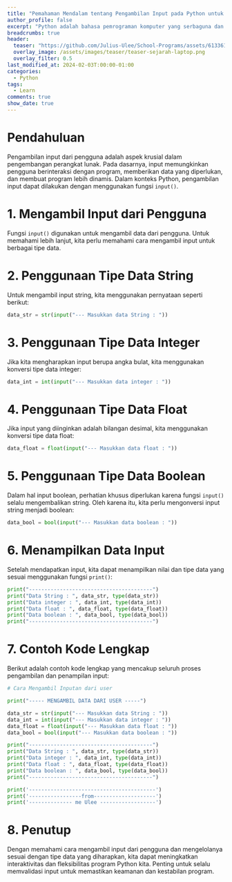 ```yaml
---
title: "Pemahaman Mendalam tentang Pengambilan Input pada Python untuk Berbagai Tipe Data"
author_profile: false
excerpt: "Python adalah bahasa pemrograman komputer yang serbaguna dan dapat digunakan untuk berbagai jenis program. Python dapat digunakan untuk membangun situs, software/aplikasi, mengotomatiskan tugas, dan melakukan analisis data."
breadcrumbs: true
header:
  teaser: "https://github.com/Julius-Ulee/School-Programs/assets/61336116/5d588504-081b-4da7-8e83-fc3ed7af8736"
  overlay_image: /assets/images/teaser/teaser-sejarah-laptop.png
  overlay_filter: 0.5
last_modified_at: 2024-02-03T:00:00-01:00
categories:
  - Python
tags:
  - Learn
comments: true
show_date: true
---
```


# Pendahuluan
Pengambilan input dari pengguna adalah aspek krusial dalam pengembangan perangkat lunak. Pada dasarnya, input memungkinkan pengguna berinteraksi dengan program, memberikan data yang diperlukan, dan membuat program lebih dinamis. Dalam konteks Python, pengambilan input dapat dilakukan dengan menggunakan fungsi `input()`.

# 1. Mengambil Input dari Pengguna
Fungsi `input()` digunakan untuk mengambil data dari pengguna. Untuk memahami lebih lanjut, kita perlu memahami cara mengambil input untuk berbagai tipe data.

# 2. Penggunaan Tipe Data String
Untuk mengambil input string, kita menggunakan pernyataan seperti berikut:

```py
data_str = str(input("--- Masukkan data String : "))
```

# 3. Penggunaan Tipe Data Integer
Jika kita mengharapkan input berupa angka bulat, kita menggunakan konversi tipe data integer:

```py
data_int = int(input("--- Masukkan data integer : "))
```

# 4. Penggunaan Tipe Data Float
Jika input yang diinginkan adalah bilangan desimal, kita menggunakan konversi tipe data float:

```py
data_float = float(input("--- Masukkan data float : "))
```

# 5. Penggunaan Tipe Data Boolean
Dalam hal input boolean, perhatian khusus diperlukan karena fungsi `input()` selalu mengembalikan string. Oleh karena itu, kita perlu mengonversi input string menjadi boolean:

```py
data_bool = bool(input("--- Masukkan data boolean : "))
```

# 6. Menampilkan Data Input
Setelah mendapatkan input, kita dapat menampilkan nilai dan tipe data yang sesuai menggunakan fungsi `print()`:

```py
print("----------------------------------------")
print("Data String : ", data_str, type(data_str))
print("Data integer : ", data_int, type(data_int))
print("Data float : ", data_float, type(data_float))
print("Data boolean : ", data_bool, type(data_bool))
print("----------------------------------------")
```

# 7. Contoh Kode Lengkap
Berikut adalah contoh kode lengkap yang mencakup seluruh proses pengambilan dan penampilan input:

```py
# Cara Mengambil Inputan dari user

print("----- MENGAMBIL DATA DARI USER -----")

data_str = str(input("--- Masukkan data String : "))
data_int = int(input("--- Masukkan data integer : "))
data_float = float(input("--- Masukkan data float : "))
data_bool = bool(input("--- Masukkan data boolean : "))

print("----------------------------------------")
print("Data String : ", data_str, type(data_str))
print("Data integer : ", data_int, type(data_int))
print("Data float : ", data_float, type(data_float))
print("Data boolean : ", data_bool, type(data_bool))
print("----------------------------------------")

print('-----------------------------------------')
print('-----------------from--------------------')
print('-------------- me Ulee ------------------')
```

# 8. Penutup
Dengan memahami cara mengambil input dari pengguna dan mengelolanya sesuai dengan tipe data yang diharapkan, kita dapat meningkatkan interaktivitas dan fleksibilitas program Python kita. Penting untuk selalu memvalidasi input untuk memastikan keamanan dan kestabilan program.

